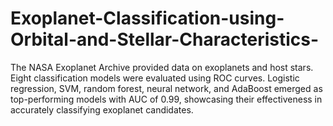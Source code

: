 # Exoplanet-Classification-using-Orbital-and-Stellar-Characteristics-
The NASA Exoplanet Archive provided data on exoplanets and host stars. Eight classification models were evaluated using ROC curves. Logistic regression, SVM, random forest, neural network, and AdaBoost emerged as top-performing models with AUC of 0.99, showcasing their effectiveness in accurately classifying exoplanet candidates.
